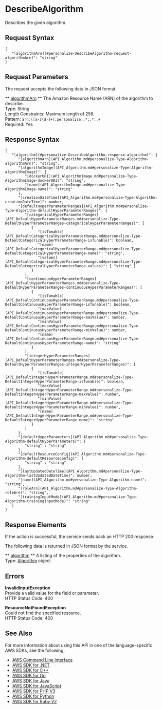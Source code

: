 # DescribeAlgorithm<a name="API_DescribeAlgorithm"></a>

Describes the given algorithm\.

## Request Syntax<a name="API_DescribeAlgorithm_RequestSyntax"></a>

```
{
   "[algorithmArn](#personalize-DescribeAlgorithm-request-algorithmArn)": "string"
}
```

## Request Parameters<a name="API_DescribeAlgorithm_RequestParameters"></a>

The request accepts the following data in JSON format\.

 ** [algorithmArn](#API_DescribeAlgorithm_RequestSyntax) **   <a name="personalize-DescribeAlgorithm-request-algorithmArn"></a>
The Amazon Resource Name \(ARN\) of the algorithm to describe\.  
Type: String  
Length Constraints: Maximum length of 256\.  
Pattern: `arn:([a-z\d-]+):personalize:.*:.*:.+`   
Required: Yes

## Response Syntax<a name="API_DescribeAlgorithm_ResponseSyntax"></a>

```
{
   "[algorithm](#personalize-DescribeAlgorithm-response-algorithm)": { 
      "[algorithmArn](API_Algorithm.md#personalize-Type-Algorithm-algorithmArn)": "string",
      "[algorithmImage](API_Algorithm.md#personalize-Type-Algorithm-algorithmImage)": { 
         "[dockerURI](API_AlgorithmImage.md#personalize-Type-AlgorithmImage-dockerURI)": "string",
         "[name](API_AlgorithmImage.md#personalize-Type-AlgorithmImage-name)": "string"
      },
      "[creationDateTime](API_Algorithm.md#personalize-Type-Algorithm-creationDateTime)": number,
      "[defaultHyperParameterRanges](API_Algorithm.md#personalize-Type-Algorithm-defaultHyperParameterRanges)": { 
         "[categoricalHyperParameterRanges](API_DefaultHyperParameterRanges.md#personalize-Type-DefaultHyperParameterRanges-categoricalHyperParameterRanges)": [ 
            { 
               "[isTunable](API_DefaultCategoricalHyperParameterRange.md#personalize-Type-DefaultCategoricalHyperParameterRange-isTunable)": boolean,
               "[name](API_DefaultCategoricalHyperParameterRange.md#personalize-Type-DefaultCategoricalHyperParameterRange-name)": "string",
               "[values](API_DefaultCategoricalHyperParameterRange.md#personalize-Type-DefaultCategoricalHyperParameterRange-values)": [ "string" ]
            }
         ],
         "[continuousHyperParameterRanges](API_DefaultHyperParameterRanges.md#personalize-Type-DefaultHyperParameterRanges-continuousHyperParameterRanges)": [ 
            { 
               "[isTunable](API_DefaultContinuousHyperParameterRange.md#personalize-Type-DefaultContinuousHyperParameterRange-isTunable)": boolean,
               "[maxValue](API_DefaultContinuousHyperParameterRange.md#personalize-Type-DefaultContinuousHyperParameterRange-maxValue)": number,
               "[minValue](API_DefaultContinuousHyperParameterRange.md#personalize-Type-DefaultContinuousHyperParameterRange-minValue)": number,
               "[name](API_DefaultContinuousHyperParameterRange.md#personalize-Type-DefaultContinuousHyperParameterRange-name)": "string"
            }
         ],
         "[integerHyperParameterRanges](API_DefaultHyperParameterRanges.md#personalize-Type-DefaultHyperParameterRanges-integerHyperParameterRanges)": [ 
            { 
               "[isTunable](API_DefaultIntegerHyperParameterRange.md#personalize-Type-DefaultIntegerHyperParameterRange-isTunable)": boolean,
               "[maxValue](API_DefaultIntegerHyperParameterRange.md#personalize-Type-DefaultIntegerHyperParameterRange-maxValue)": number,
               "[minValue](API_DefaultIntegerHyperParameterRange.md#personalize-Type-DefaultIntegerHyperParameterRange-minValue)": number,
               "[name](API_DefaultIntegerHyperParameterRange.md#personalize-Type-DefaultIntegerHyperParameterRange-name)": "string"
            }
         ]
      },
      "[defaultHyperParameters](API_Algorithm.md#personalize-Type-Algorithm-defaultHyperParameters)": { 
         "string" : "string" 
      },
      "[defaultResourceConfig](API_Algorithm.md#personalize-Type-Algorithm-defaultResourceConfig)": { 
         "string" : "string" 
      },
      "[lastUpdatedDateTime](API_Algorithm.md#personalize-Type-Algorithm-lastUpdatedDateTime)": number,
      "[name](API_Algorithm.md#personalize-Type-Algorithm-name)": "string",
      "[roleArn](API_Algorithm.md#personalize-Type-Algorithm-roleArn)": "string",
      "[trainingInputMode](API_Algorithm.md#personalize-Type-Algorithm-trainingInputMode)": "string"
   }
}
```

## Response Elements<a name="API_DescribeAlgorithm_ResponseElements"></a>

If the action is successful, the service sends back an HTTP 200 response\.

The following data is returned in JSON format by the service\.

 ** [algorithm](#API_DescribeAlgorithm_ResponseSyntax) **   <a name="personalize-DescribeAlgorithm-response-algorithm"></a>
A listing of the properties of the algorithm\.  
Type: [Algorithm](API_Algorithm.md) object

## Errors<a name="API_DescribeAlgorithm_Errors"></a>

 **InvalidInputException**   
Provide a valid value for the field or parameter\.  
HTTP Status Code: 400

 **ResourceNotFoundException**   
Could not find the specified resource\.  
HTTP Status Code: 400

## See Also<a name="API_DescribeAlgorithm_SeeAlso"></a>

For more information about using this API in one of the language\-specific AWS SDKs, see the following:
+  [AWS Command Line Interface](https://docs.aws.amazon.com/goto/aws-cli/personalize-2018-05-22/DescribeAlgorithm) 
+  [AWS SDK for \.NET](https://docs.aws.amazon.com/goto/DotNetSDKV3/personalize-2018-05-22/DescribeAlgorithm) 
+  [AWS SDK for C\+\+](https://docs.aws.amazon.com/goto/SdkForCpp/personalize-2018-05-22/DescribeAlgorithm) 
+  [AWS SDK for Go](https://docs.aws.amazon.com/goto/SdkForGoV1/personalize-2018-05-22/DescribeAlgorithm) 
+  [AWS SDK for Java](https://docs.aws.amazon.com/goto/SdkForJava/personalize-2018-05-22/DescribeAlgorithm) 
+  [AWS SDK for JavaScript](https://docs.aws.amazon.com/goto/AWSJavaScriptSDK/personalize-2018-05-22/DescribeAlgorithm) 
+  [AWS SDK for PHP V3](https://docs.aws.amazon.com/goto/SdkForPHPV3/personalize-2018-05-22/DescribeAlgorithm) 
+  [AWS SDK for Python](https://docs.aws.amazon.com/goto/boto3/personalize-2018-05-22/DescribeAlgorithm) 
+  [AWS SDK for Ruby V2](https://docs.aws.amazon.com/goto/SdkForRubyV2/personalize-2018-05-22/DescribeAlgorithm) 
